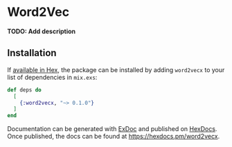 # Word2Vec

**TODO: Add description**

## Installation

If [available in Hex](https://hex.pm/docs/publish), the package can be installed
by adding `word2vecx` to your list of dependencies in `mix.exs`:

```elixir
def deps do
  [
    {:word2vecx, "~> 0.1.0"}
  ]
end
```

Documentation can be generated with [ExDoc](https://github.com/elixir-lang/ex_doc)
and published on [HexDocs](https://hexdocs.pm). Once published, the docs can
be found at <https://hexdocs.pm/word2vecx>.


